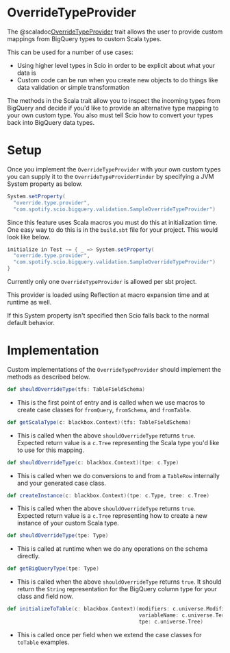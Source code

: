 # OverrideTypeProvider

The @scaladoc[OverrideTypeProvider](com.spotify.scio.bigquery.validation.OverrideTypeProvider) trait allows the user to provide custom mappings from BigQuery types to custom Scala types.

This can be used for a number of use cases:

* Using higher level types in Scio in order to be explicit about what your data is
* Custom code can be run when you create new objects to do things like data validation or simple transformation

The methods in the Scala trait allow you to inspect the incoming types from BigQuery and decide if you'd like to provide an alternative type mapping to your own custom type.  You also must tell Scio how to convert your types back into BigQuery data types.

# Setup

Once you implement the `OverrideTypeProvider` with your own custom types you can supply it to the `OverrideTypeProviderFinder` by specifying a JVM System property as below.

```scala
System.setProperty(
  "override.type.provider",
  "com.spotify.scio.bigquery.validation.SampleOverrideTypeProvider")
```

Since this feature uses Scala macros you must do this at initialization time.  One easy way to do this is in the `build.sbt` file for your project.  This would look like below.

```sbt
initialize in Test ~= { _ => System.setProperty(
  "override.type.provider",
  "com.spotify.scio.bigquery.validation.SampleOverrideTypeProvider")
}
```

Currently only one `OverrideTypeProvider` is allowed per sbt project.

This provider is loaded using Reflection at macro expansion time and at runtime as well.

If this System property isn't specified then Scio falls back to the normal default behavior.

# Implementation

Custom implementations of the `OverrideTypeProvider` should implement the methods as described below.

```scala
def shouldOverrideType(tfs: TableFieldSchema)
```
- This is the first point of entry and is called when we use macros to create case classes for `fromQuery`, `fromSchema`, and `fromTable`.

```scala
def getScalaType(c: blackbox.Context)(tfs: TableFieldSchema)
```
- This is called when the above `shouldOverrideType` returns `true`.  Expected return value is a `c.Tree` representing the Scala type you'd like to use for this mapping.

```scala
def shouldOverrideType(c: blackbox.Context)(tpe: c.Type)
```
- This is called when we do conversions to and from a `TableRow` internally and your generated case class.

```scala
def createInstance(c: blackbox.Context)(tpe: c.Type, tree: c.Tree)
```
- This is called when the above `shouldOverrideType` returns `true`.  Expected return value is a `c.Tree` representing how to create a new instance of your custom Scala type.

```scala
def shouldOverrideType(tpe: Type)
```
- This is called at runtime when we do any operations on the schema directly.

```scala
def getBigQueryType(tpe: Type)
```
- This is called when the above `shouldOverrideType` returns `true`.  It should return the `String` representation for the BigQuery column type for your class and field now.

```scala
def initializeToTable(c: blackbox.Context)(modifiers: c.universe.Modifiers,
                                           variableName: c.universe.TermName,
                                           tpe: c.universe.Tree)
```
- This is called once per field when we extend the case classes for `toTable` examples.
